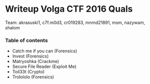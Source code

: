 # Writeup Volga CTF 2016 Quals

Team: akrasuski1, c7f.m0d3, cr019283, mnmd21891, msm, nazywam, shalom

### Table of contents

 * Catch me if you can (Forensics)
 * Invest (Forensics)
 * Matryoshka (Crackme)
 * Secure File Reader (Exploit Me)
 * Toil33t (Crypto)
 * Trolololo (Forensics)